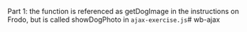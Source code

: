 Part 1: the function is referenced as getDogImage in the instructions on Frodo, but is called showDogPhoto in `ajax-exercise.js`# wb-ajax
